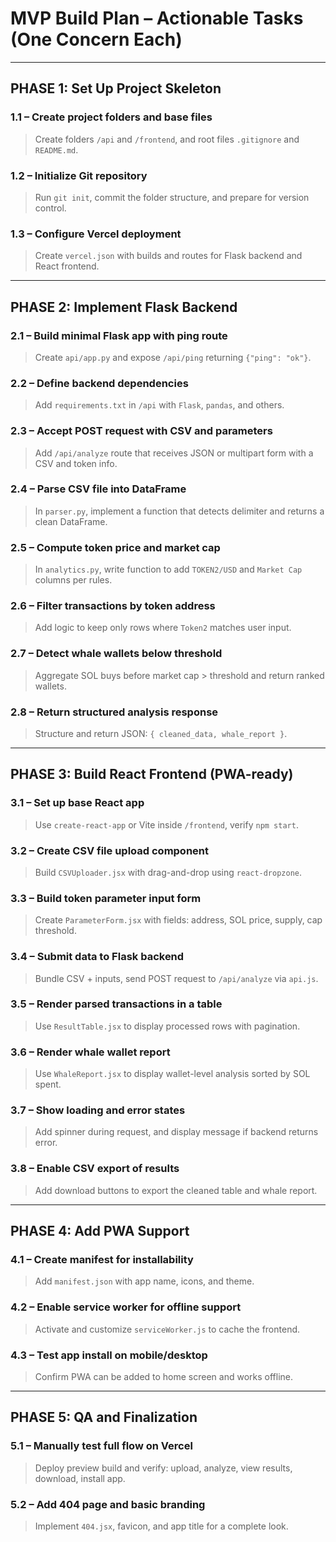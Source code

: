 
# MVP Build Plan – Actionable Tasks (One Concern Each)

---

## PHASE 1: Set Up Project Skeleton

### 1.1 – Create project folders and base files
> Create folders `/api` and `/frontend`, and root files `.gitignore` and `README.md`.

### 1.2 – Initialize Git repository
> Run `git init`, commit the folder structure, and prepare for version control.

### 1.3 – Configure Vercel deployment
> Create `vercel.json` with builds and routes for Flask backend and React frontend.

---

## PHASE 2: Implement Flask Backend

### 2.1 – Build minimal Flask app with ping route
> Create `api/app.py` and expose `/api/ping` returning `{"ping": "ok"}`.

### 2.2 – Define backend dependencies
> Add `requirements.txt` in `/api` with `Flask`, `pandas`, and others.

### 2.3 – Accept POST request with CSV and parameters
> Add `/api/analyze` route that receives JSON or multipart form with a CSV and token info.

### 2.4 – Parse CSV file into DataFrame
> In `parser.py`, implement a function that detects delimiter and returns a clean DataFrame.

### 2.5 – Compute token price and market cap
> In `analytics.py`, write function to add `TOKEN2/USD` and `Market Cap` columns per rules.

### 2.6 – Filter transactions by token address
> Add logic to keep only rows where `Token2` matches user input.

### 2.7 – Detect whale wallets below threshold
> Aggregate SOL buys before market cap > threshold and return ranked wallets.

### 2.8 – Return structured analysis response
> Structure and return JSON: `{ cleaned_data, whale_report }`.

---

## PHASE 3: Build React Frontend (PWA-ready)

### 3.1 – Set up base React app
> Use `create-react-app` or Vite inside `/frontend`, verify `npm start`.

### 3.2 – Create CSV file upload component
> Build `CSVUploader.jsx` with drag-and-drop using `react-dropzone`.

### 3.3 – Build token parameter input form
> Create `ParameterForm.jsx` with fields: address, SOL price, supply, cap threshold.

### 3.4 – Submit data to Flask backend
> Bundle CSV + inputs, send POST request to `/api/analyze` via `api.js`.

### 3.5 – Render parsed transactions in a table
> Use `ResultTable.jsx` to display processed rows with pagination.

### 3.6 – Render whale wallet report
> Use `WhaleReport.jsx` to display wallet-level analysis sorted by SOL spent.

### 3.7 – Show loading and error states
> Add spinner during request, and display message if backend returns error.

### 3.8 – Enable CSV export of results
> Add download buttons to export the cleaned table and whale report.

---

## PHASE 4: Add PWA Support

### 4.1 – Create manifest for installability
> Add `manifest.json` with app name, icons, and theme.

### 4.2 – Enable service worker for offline support
> Activate and customize `serviceWorker.js` to cache the frontend.

### 4.3 – Test app install on mobile/desktop
> Confirm PWA can be added to home screen and works offline.

---

## PHASE 5: QA and Finalization

### 5.1 – Manually test full flow on Vercel
> Deploy preview build and verify: upload, analyze, view results, download, install app.

### 5.2 – Add 404 page and basic branding
> Implement `404.jsx`, favicon, and app title for a complete look.
